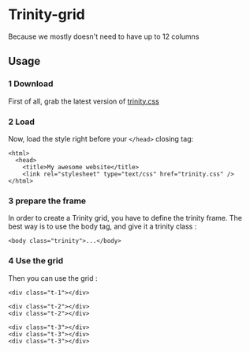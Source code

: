 # Trinity-grid
Because we mostly doesn't need to have up to 12 columns

## Usage 

### 1 Download 
First of all, grab the latest version of [trinity.css]()

### 2 Load
Now, load the style right before your `</head>` closing tag: 

```markup
<html>
  <head>
    <title>My awesome website</title>
    <link rel="stylesheet" type="text/css" href="trinity.css" />
</html>
```
### 3 prepare the frame
In order to create a Trinity grid, you have to define the trinity frame. 
The best way is to use the body tag, and give it a trinity class :
```markup 
<body class="trinity">...</body>
```

### 4 Use the grid
Then you can use the grid : 

```Markup
<div class="t-1"></div>

<div class="t-2"></div>
<div class="t-2"></div>

<div class="t-3"></div>
<div class="t-3"></div>
<div class="t-3"></div>
```